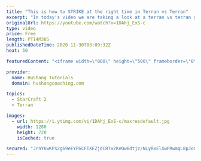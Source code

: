 ```yaml
---
title: "This is how to STRIKE at the right time in Terran vs Terran"
excerpt: "In today's video we are taking a look at a terran vs terran game I played that showcases some patience and how I like to calculate when it's the correct time to attack!  Coaching -------------------------------------------------------------------------- Website: https://www.hushangcoaching.com  Interested"
originalUrl: https://youtube.com/watch?v=1DAhj_ExS-c
type: video
price: Free
length: PT14M38S
publishedDateTime: 2020-11-30T03:09:32Z
heat: 50

featuredContent: "<iframe width=\"800\" height=\"500\" frameborder=\"0\" src=\"https://www.youtube.com/embed/1DAhj_ExS-c\" allow=\"accelerometer; autoplay; encrypted-media; gyroscope; picture-in-picture\" allowfullscreen></iframe>"

provider:
  name: HuShang Tutorials
  domain: hushangcoaching.com

topics:
  - StarCraft 2
  - Terran

images:
  - url: https://i.ytimg.com/vi/1DAhj_ExS-c/maxresdefault.jpg
    width: 1280
    height: 720
    isCached: true

secured: "JrnYKwKPs2g69eEYPGCFTXEZjdCR7vZKeOwBdtjz/NLyRxElXwPRwmqL8pJoDVMKWbsYevQbl3JDgfwhEgIEbsZLUhJSQusZUdJw7ki3uZldTtsNlm7FaP5RSTk63MjtJVLLdz9uDdTjEWJn4emBLRJ8rZaFH8EJLtDOtt2vKeP3iPimTfA4O4YAomnSd+nf0IWY3RbZnRYB5CrwAQZYluU0JW1A5VnODcaFi2Pk+WFSqXkLZmrFGkGA8xhd+nVaKy/FSwtAc7OatP9jMiUAHJmWzUZKJRGwrtDfrvOZjZ3SmEWACk2GFfvzdHmtfv4i80boQDbWhGVBvzGj5ts6lfV0MlhoUtCu2ht968B+EOKLNM0KX86oFrRdBj2hZwDfT5qdkkwMIaFcbdanOytpL57fWQrNQdlInQaDeSl9Z6w=;tpsDB7im4G93RR2jxopGcQ=="
---
```


